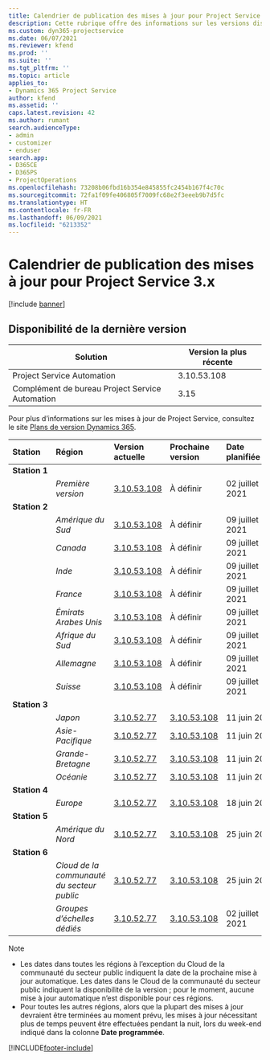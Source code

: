```yaml
---
title: Calendrier de publication des mises à jour pour Project Service 3.x
description: Cette rubrique offre des informations sur les versions disponibles et à venir de Dynamics 365 Project Service Automation.
ms.custom: dyn365-projectservice
ms.date: 06/07/2021
ms.reviewer: kfend
ms.prod: ''
ms.suite: ''
ms.tgt_pltfrm: ''
ms.topic: article
applies_to:
- Dynamics 365 Project Service
author: kfend
ms.assetid: ''
caps.latest.revision: 42
ms.author: rumant
search.audienceType:
- admin
- customizer
- enduser
search.app:
- D365CE
- D365PS
- ProjectOperations
ms.openlocfilehash: 73208b06fbd16b354e845855fc2454b167f4c70c
ms.sourcegitcommit: 72fa1f09fe406805f7009fc68e2f3eeeb9b7d5fc
ms.translationtype: HT
ms.contentlocale: fr-FR
ms.lasthandoff: 06/09/2021
ms.locfileid: "6213352"
---
```

# <a name="update-release-schedule-for-project-service-3x"></a>Calendrier de publication des mises à jour pour Project Service 3.x

[!include [banner](../includes/psa-now-project-operations.md)]

## <a name="latest-version-availability"></a>Disponibilité de la dernière version

| Solution  | Version la plus récente |
|-------|----|
| Project Service Automation    | 3.10.53.108 |
| Complément de bureau Project Service Automation                | 3.15          |

Pour plus d’informations sur les mises à jour de Project Service, consultez le site [Plans de version Dynamics 365](/dynamics365/release-plans/). 

| Station  | Région | Version actuelle | Prochaine version |  Date planifiée
| :---   | :---   | :---   | :---   |:---   |         
|<strong>Station 1</strong> | |  |  | |
| | <i>Première version</i> | [3.10.53.108](whats-new-ur-32.md) | À définir | 02 juillet 2021
|<strong>Station 2</strong> | |  |  | |
| | <i>Amérique du Sud</i> | [3.10.53.108](whats-new-ur-32.md) | À définir | 09 juillet 2021
| | <i>Canada</i> | [3.10.53.108](whats-new-ur-32.md) | À définir | 09 juillet 2021
| | <i>Inde</i> | [3.10.53.108](whats-new-ur-32.md) | À définir | 09 juillet 2021
| | <i>France</i> | [3.10.53.108](whats-new-ur-32.md) | À définir | 09 juillet 2021
| | <i>Émirats Arabes Unis</i> | [3.10.53.108](whats-new-ur-32.md) | À définir | 09 juillet 2021
| | <i>Afrique du Sud</i> | [3.10.53.108](whats-new-ur-32.md) | À définir | 09 juillet 2021
| | <i>Allemagne</i> | [3.10.53.108](whats-new-ur-32.md) | À définir | 09 juillet 2021
| | <i>Suisse</i> | [3.10.53.108](whats-new-ur-32.md) | À définir | 09 juillet 2021
|<strong>Station 3</strong> | |  |  | |
| | <i>Japon</i> | [3.10.52.77](whats-new-ur-31.md) | [3.10.53.108](whats-new-ur-32.md) | 11 juin 2021
| | <i>Asie-Pacifique</i> | [3.10.52.77](whats-new-ur-31.md) | [3.10.53.108](whats-new-ur-32.md) | 11 juin 2021
| | <i>Grande-Bretagne</i> | [3.10.52.77](whats-new-ur-31.md) | [3.10.53.108](whats-new-ur-32.md) | 11 juin 2021
| | <i>Océanie</i> | [3.10.52.77](whats-new-ur-31.md) | [3.10.53.108](whats-new-ur-32.md) | 11 juin 2021
|<strong>Station 4</strong> | |  |  | |
| | <i>Europe</i> | [3.10.52.77](whats-new-ur-31.md) | [3.10.53.108](whats-new-ur-32.md) | 18 juin 2021
|<strong>Station 5</strong> | |  |  | |
| | <i>Amérique du Nord</i> | [3.10.52.77](whats-new-ur-31.md) | [3.10.53.108](whats-new-ur-32.md) | 25 juin 2021
|<strong>Station 6</strong> | |  |  | |
| | <i>Cloud de la communauté du secteur public</i> | [3.10.52.77](whats-new-ur-31.md) | [3.10.53.108](whats-new-ur-32.md) | 25 juin 2021
| | <i>Groupes d’échelles dédiés</i> | [3.10.52.77](whats-new-ur-31.md) | [3.10.53.108](whats-new-ur-32.md) | 02 juillet 2021

>[!Note]
> - Les dates dans toutes les régions à l’exception du Cloud de la communauté du secteur public indiquent la date de la prochaine mise à jour automatique. Les dates dans le Cloud de la communauté du secteur public indiquent la disponibilité de la version ; pour le moment, aucune mise à jour automatique n’est disponible pour ces régions.
> - Pour toutes les autres régions, alors que la plupart des mises à jour devraient être terminées au moment prévu, les mises à jour nécessitant plus de temps peuvent être effectuées pendant la nuit, lors du week-end indiqué dans la colonne **Date programmée**.


[!INCLUDE[footer-include](../includes/footer-banner.md)]
